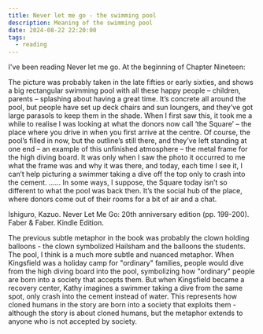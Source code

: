 ```yaml
---
title: Never let me go - the swimming pool
description: Meaning of the swimming pool
date: 2024-08-22 22:20:00
tags:
  - reading
---
```

I've been reading Never let me go. At the beginning of Chapter Nineteen:

The picture was probably taken in the late fifties or early sixties, and shows a big rectangular swimming pool with all these happy people – children, parents – splashing about having a great time. It’s concrete all around the pool, but people have set up deck chairs and sun loungers, and they’ve got large parasols to keep them in the shade. When I first saw this, it took me a while to realise I was looking at what the donors now call ‘the Square’ – the place where you drive in when you first arrive at the centre. Of course, the pool’s filled in now, but the outline’s still there, and they’ve left standing at one end – an example of this unfinished atmosphere – the metal frame for the high diving board. It was only when I saw the photo it occurred to me what the frame was and why it was there, and today, each time I see it, I can’t help picturing a swimmer taking a dive off the top only to crash into the cement.
......
In some ways, I suppose, the Square today isn’t so different to what the pool was back then. It’s the social hub of the place, where donors come out of their rooms for a bit of air and a chat.

Ishiguro, Kazuo. Never Let Me Go: 20th anniversary edition (pp. 199-200). Faber & Faber. Kindle Edition. 


The previous subtle metaphor in the book was probably the clown holding balloons - the clown symbolized Hailsham and the balloons the students. The pool, I think is a much more subtle and nuanced metaphor. When Kingsfield was a holiday camp for "ordinary" families, people would dive from the high diving board into the pool, symbolizing how "ordinary" people are born into a society that accepts them. But when Kingsfield became a recovery center, Kathy imagines a swimmer taking a dive from the same spot, only crash into the cement instead of water. This represents how cloned humans in the story are born into a society that exploits them - although the story is about cloned humans, but the metaphor extends to anyone who is not accepted by society.
